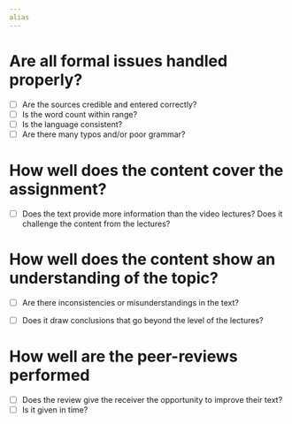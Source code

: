 ```yaml
---
alias 
---
```



# Are all formal issues handled properly?
- [ ] Are the sources credible and entered correctly?
- [ ] Is the word count within range?  
- [ ] Is the language consistent?  
- [ ] Are there many typos and/or poor grammar?

# How well does the content cover the assignment?
- [ ] Does the text provide more information than the video lectures? Does it challenge the content from the lectures?

# How well does the content show an understanding of the topic?
- [ ] Are there inconsistencies or misunderstandings in the text?  
- [ ] Does it draw conclusions that go beyond the level of the lectures?


# How well are the peer-reviews performed
- [ ] Does the review give the receiver the opportunity to improve their text?  
- [ ] Is it given in time?